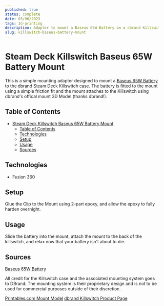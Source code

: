 ```yaml
---
published: true
status: complete
date: 03/06/2023
tags: 3d-printing
description: Adapter to mount a Baseus 65W Battery on a dbrand Killswitch Steam Deck Case
slug: killswitch-baseus-battery-mount
---
```


# Steam Deck Killswitch Baseus 65W Battery Mount

This is a simple mounting adapter designed to mount a [Baseus 65W Battery](https://amzn.to/3F0fSgi) to the dbrand Steam Deck Killswitch case. The battery is fitted to the mount using a simple friction fit and the mount attaches to the Killswitch using dbrand's offical mount 3D Model (thanks dbrand!).

## Table of Contents

- [Steam Deck Killswitch Baseus 65W Battery Mount](#steam-deck-killswitch-baseus-65w-battery-mount)
  - [Table of Contents](#table-of-contents)
  - [Technologies](#technologies)
  - [Setup](#setup)
  - [Usage](#usage)
  - [Sources](#sources)

## Technologies

- Fusion 360

## Setup

Glue the Clip to the Mount using 2-part epoxy, and allow the epoxy to fully harden overnight.

## Usage

Slide the battery into the mount, attach the mount to the back of the killswitch, and relax now that your battery isn't about to die.

## Sources

[Baseus 65W Battery](https://amzn.to/3F0fSgi)

All credit for the Killswitch case and the associated mounting system goes to DBrand. The mounting system is their proprietary design and is not to be used for commercial purposes outside of their discretion.

[Printables.com Mount Model](https://www.printables.com/model/411297-project-killswitch-universal-mount)
[dbrand Killswitch Product Page](https://dbrand.com/shop/grip/steam-deck-cases)
